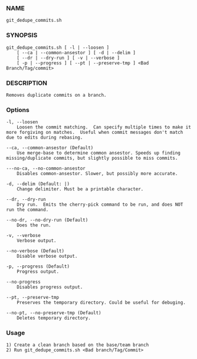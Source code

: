 ### NAME

    git_dedupe_commits.sh

### SYNOPSIS

    git_dedupe_commits.sh [ -l | --loosen ]
        [ --ca | --common-ansestor ] [ -d | --delim ] 
        [ --dr | --dry-run ] [ -v | --verbose ]
        [ -p | --progress ] [ --pt | --preserve-tmp ] <Bad Branch/Tag/commit>

### DESCRIPTION

    Removes duplicate commits on a branch.

### Options
	-l, --loosen
        Loosen the commit matching.  Can specify multiple times to make it more forgiving on matches.  Useful when commit messages don't match due to edits during rebasing.

    --ca, --common-ansestor (Default)
        Use merge-base to determine common ansestor. Speeds up finding missing/duplicate commits, but slightly possible to miss commits.

    ---no-ca, --no-common-ansestor
        Disables common-ansestor. Slower, but possibly more accurate.

    -d, --delim (Default: |)
        Change delimiter. Must be a printable character.

    --dr, --dry-run
        Dry run.  Emits the cherry-pick command to be run, and does NOT run the command.

    --no-dr, --no-dry-run (Default)
        Does the run.

    -v, --verbose
        Verbose output.

    --no-verbose (Default)
        Disable verbose output.

    -p, --progress (Default)
        Progress output.

    --no-progress
        Disables progress output.

    --pt, --preserve-tmp
        Preserves the temporary directory. Could be useful for debuging.

    --no-pt, --no-preserve-tmp (Default)
        Deletes temporary directory.

### Usage

    1) Create a clean branch based on the base/team branch
    2) Run git_dedupe_commits.sh <Bad branch/Tag/Commit>
